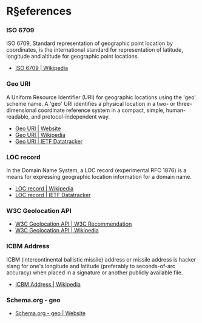 # R§eferences


### ISO 6709

ISO 6709, Standard representation of geographic point location by coordinates, is the international standard for representation of latitude, longitude and altitude for geographic point locations.

- [ISO 6709 | Wikipedia](https://en.wikipedia.org/wiki/ISO_6709)


### Geo URI

A Uniform Resource Identifier (URI) for geographic locations using the 'geo' scheme name. A 'geo' URI identifies a physical location in a two- or three-dimensional coordinate reference system in a compact, simple, human-readable, and protocol-independent way.

- [Geo URI | Website](https://geouri.org/)
- [Geo URI | Wikipedia](https://en.wikipedia.org/wiki/Geo_URI_scheme)
- [Geo URI | IETF Datatracker](https://datatracker.ietf.org/doc/html/rfc5870)


### LOC record

In the Domain Name System, a LOC record (experimental RFC 1876) is a means for expressing geographic location information for a domain name.

- [LOC record | Wikipedia](https://en.wikipedia.org/wiki/LOC_record)
- [LOC record | IETF Datatracker](https://datatracker.ietf.org/doc/html/rfc1876)


### W3C Geolocation API

- [W3C Geolocation API | W3C Recommendation](https://www.w3.org/TR/geolocation/)
- [W3C Geolocation API | Wikipedia](https://en.wikipedia.org/wiki/W3C_Geolocation_API)


### ICBM Address

ICBM (intercontinental ballistic missile) address or missile address is hacker slang for one's longitude and latitude (preferably to seconds-of-arc accuracy) when placed in a signature or another publicly available file.

- [ICBM Address | Wikipedia](https://en.wikipedia.org/wiki/ICBM_address)


### Schema.org - geo

- [Schema.org - geo | Website](https://schema.org/geo)